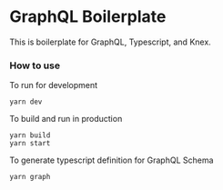 # GraphQL Boilerplate

This is boilerplate for GraphQL, Typescript, and Knex.

### How to use

To run for development

```
yarn dev
```

To build and run in production

```
yarn build
yarn start
```

To generate typescript definition for GraphQL Schema

```
yarn graph
```
